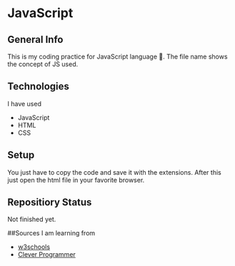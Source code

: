 # JavaScript

## General Info
This is my coding practice for JavaScript language :thinking:. The file name shows the concept of JS used.

## Technologies
I have used
- JavaScript
- HTML
- CSS

## Setup
You just have to copy the code and save it with the extensions. After this just open the html file in your favorite browser.

## Repositiory Status
Not finished yet.

##Sources
I am learning from 
- [w3schools](https://www.w3schools.com/js/default.asp)
- [Clever Programmer](https://www.youtube.com/watch?v=Qqx_wzMmFeA&t=17591s)
